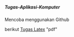 ##### Tugas-Aplikasi-Komputer
Mencoba menggunakan Github 

berikut [Tugas Latex](https://github.com/Bintang3110/Tugas-Aplikasi-Komputer/blob/d46e6f653dc62898a81bc5eb4eea6c871e73337b/TUGAS_LATEX_Bintang_Mahija_Aryacetta_22305144003.pdf) "pdf"


